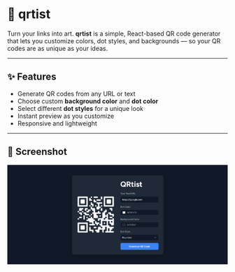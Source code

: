 # 🎨 qrtist

Turn your links into art. **qrtist** is a simple, React-based QR code generator that lets you customize colors, dot styles, and backgrounds — so your QR codes are as unique as your ideas.

---

## ✨ Features

- Generate QR codes from any URL or text
- Choose custom **background color** and **dot color**
- Select different **dot styles** for a unique look
- Instant preview as you customize
- Responsive and lightweight

---

## 📸 Screenshot

![Homepage](assets/Screenshot.png)